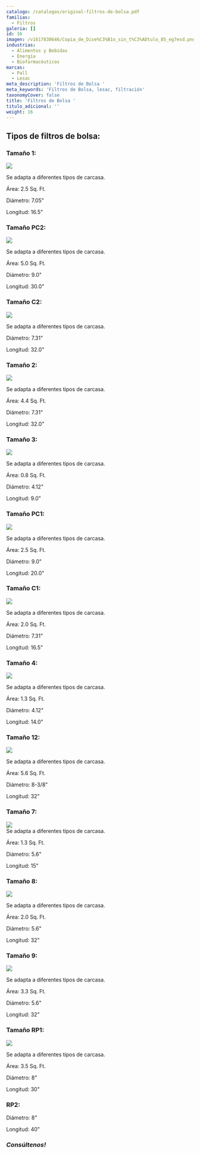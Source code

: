 ```yaml
---
catalogo: /catalogos/original-filtros-de-bolsa.pdf
familias:
  - Filtros
galeria: []
id: 16
imagen: /v1617830646/Copia_de_Dise%C3%B1o_sin_t%C3%ADtulo_85_eg7esd.png
industrias:
  - Alimentos y Bebidas
  - Energía
  - Biofarmacéuticos
marcas:
  - Pall
  - Lesac
meta_description: 'Filtros de Bolsa '
meta_keywords: 'Filtros de Bolsa, lesac, filtración'
taxonomyCover: false
title: 'Filtros de Bolsa '
titulo_adicional: ''
weight: 16
---
```



## **Tipos de filtros de bolsa:**

### **Tamaño 1:**

![](https://res.cloudinary.com/novatec/v1598303822/tama%C3%B1o_1_qkd6ps.png)

Se adapta a diferentes tipos de carcasa. 

Área: 2.5 Sq. Ft.

Diámetro: 7.05"

Longitud: 16.5"

### **Tamaño PC2:**

![](https://res.cloudinary.com/novatec/v1598303988/PC2_hxuvrx.png)

Se adapta a diferentes tipos de carcasa. 

Área: 5.0 Sq. Ft.

Diámetro: 9.0"

Longitud: 30.0"

### **Tamaño C2:**

![](https://res.cloudinary.com/novatec/v1598304122/C2_ofus9s.png)

Se adapta a diferentes tipos de carcasa. 

Diámetro: 7.31"

Longitud: 32.0"

### **Tamaño 2:**

![](https://res.cloudinary.com/novatec/v1598304244/TAMA%C3%91O_2_o822ef.png)

Se adapta a diferentes tipos de carcasa. 

Área: 4.4 Sq. Ft.

Diámetro: 7.31"

Longitud: 32.0"

### **Tamaño 3:**

![](https://res.cloudinary.com/novatec/v1598304436/TAMA%C3%91O_3_rbz1zv.png)

Se adapta a diferentes tipos de carcasa. 

Área: 0.8 Sq. Ft.

Diámetro: 4.12"

Longitud: 9.0"

### **Tamaño PC1:**

![](https://res.cloudinary.com/novatec/v1598304545/PC1_ljd68q.png)

Se adapta a diferentes tipos de carcasa. 

Área: 2.5 Sq. Ft.

Diámetro: 9.0"

Longitud: 20.0"

### **Tamaño C1:**

![](https://res.cloudinary.com/novatec/v1598305550/c1_cdgwdf.png)

Se adapta a diferentes tipos de carcasa. 

Área: 2.0 Sq. Ft.

Diámetro: 7.31"

Longitud: 16.5"

### **Tamaño 4:**

![](https://res.cloudinary.com/novatec/v1598305660/tama%C3%B1o_4_fnzgqd.png)

Se adapta a diferentes tipos de carcasa. 

Área: 1.3 Sq. Ft.

Diámetro: 4.12"

Longitud: 14.0"

### **Tamaño 12:**

![](https://res.cloudinary.com/novatec/v1598305880/tama%C3%B1o_12_z5bxup.png)

Se adapta a diferentes tipos de carcasa. 

Área: 5.6 Sq. Ft.

Diámetro: 8-3/8"

Longitud: 32"

### **Tamaño 7:**

![](https://res.cloudinary.com/novatec/v1598306220/tama%C3%B1o_7_bgsufn.png)  
Se adapta a diferentes tipos de carcasa. 

Área: 1.3 Sq. Ft.

Diámetro: 5.6"

Longitud: 15"

### **Tamaño 8:**

![](https://res.cloudinary.com/novatec/v1598306317/tama%C3%B1o_8_ktkhn7.png)

Se adapta a diferentes tipos de carcasa. 

Área: 2.0 Sq. Ft.

Diámetro: 5.6"

Longitud: 32"

### **Tamaño 9:**

![](https://res.cloudinary.com/novatec/v1598306473/tama%C3%B1o_9_l5lpyo.png)

Se adapta a diferentes tipos de carcasa. 

Área: 3.3 Sq. Ft.

Diámetro: 5.6"

Longitud: 32"

### **Tamaño RP1:**

![](https://res.cloudinary.com/novatec/v1598306613/RP12_asdnad.png)

Se adapta a diferentes tipos de carcasa. 

Área: 3.5 Sq. Ft.

Diámetro: 8"

Longitud: 30"

### **RP2:**

Diámetro: 8"

Longitud: 40"

### **_Consúltenos!_**
